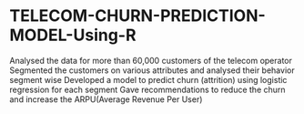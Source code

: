 # TELECOM-CHURN-PREDICTION-MODEL-Using-R
Analysed the data for more than 60,000 customers of the telecom operator Segmented the customers on various attributes and analysed their behavior segment wise Developed a model to predict churn (attrition) using logistic regression for each segment Gave recommendations to reduce the churn and increase the ARPU(Average Revenue Per User)
